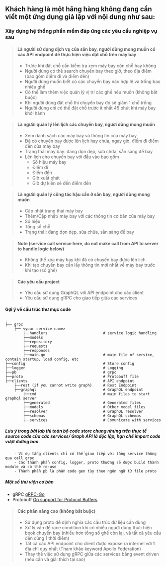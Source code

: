 ## Khách hàng là một hãng hàng không đang cần viết một ứng dụng giả lập với nội dung như sau:

### Xây dựng hệ thống phần mềm đáp ứng các yêu cầu nghiệp vụ sau
> #### Là người sử dụng dịch vụ của sân bay, người dùng mong muốn có các API endpoint để thực hiện việc đặt chỗ trên máy bay
> - Trước khi đặt chỗ cần kiểm tra xem máy bay còn chỗ hay không
> - Người dùng có thể search chuyến bay theo giờ, theo địa điểm (bao gồm điểm đi và điểm đến)
> - Người dùng muốn biết có các chuyến bay nào hợp lệ và trống bao nhiêu ghế
> - Có thể làm thêm việc quản lý vị trí các ghế nếu muốn (không bắt buộc)
> - Khi người dùng đặt chỗ thì chuyến bay đó sẽ giảm 1 chỗ trống
> - Người dùng chỉ có thể đặt chỗ trước ít nhất 45 phút khi máy bay khởi hành

> #### Là người quản lý lên lịch các chuyến bay, người dùng mong muốn
> - Xem danh sách các máy bay và thông tin của máy bay
> - Đã có chuyến bay được lên lịch hay chưa, ngày giờ, điểm đi điểm đến của máy bay
> - Trạng thái máy bay: đang dọn dẹp, sửa chữa, sẵn sàng để bay
> - Lên lịch cho chuyến bay với đầu vào bao gồm
>   - Số hiệu máy bay
>   - Điểm đi
>   - Điểm đến
>   - Giờ xuất phát
>   - Giờ dự kiến sẽ đến điểm đến

> #### Là người quản lý công tác hậu cần ở sân bay, người dùng mong muốn
> - Cập nhật trạng thái máy bay
> - Thêm/Cập nhật/ máy bay với các thông tin cơ bản của máy bay
> - Số hiệu
> - Tổng số chỗ
> - Trạng thái: đang dọn dẹp, sửa chữa, sẵn sàng để bay

> #### Note (service call service here, do not make call from API to server to handle logic below)
> - Không thể xóa máy bay khi đã có chuyến bay được lên lịch
> - Khi tạo chuyến bay cần lấy thông tin mới nhất về máy bay trước khi tạo (số ghế)

> #### Các yêu cầu project
> - Yêu cầu sử dụng GraphQL với API endpoint cho các client
> - Yêu cầu sử dụng gRPC cho giao tiếp giữa các services
#### Gợi ý về cấu trúc thư mục code

```
.
├── grpc
    ├── <your service name>
        ├──handlers                         # service logic handling
        ├──models
        ├──repository
        ├──requests
        ├──responses
        ├──main.go                          # main file of service, contain startup, load config, etc
├──config                                   # Store config
├──logger                                   # Logging
├──pb                                       # grpc
├──proto                                    # Protobuff file
├──clients                                  # API endpoint
    ├──rest (if you cannot write graph)     # Rest Endpoint
    ├──graphql                              # GraphQL endpoint
        ├──cmd                              # main files to start graphql server
        ├──generated                        # Generated files
        ├──models                           # Other model files
        ├──resolver                         # GraphQL resolver
        ├──schemas                          # GraphQL schemas
        ├──services                         # Comunicate with services

```

##### Lưu ý trong bài lab thì toàn bộ code store chung nhưng trên thực tế source code của các services/ Graph API là độc lập, hạn chế import code vượt đường bao
        - Ví dụ tầng clients chỉ có thể giao tiếp với tầng service thông qua call grpc
        - Các thành phần config, logger, proto thường sẽ được build thành module và có thể re-use
        - Thành phần pb là phần code gen tùy theo ngôn ngữ từ file proto
##### Một số thư viện cơ bản
- gRPC [gRPC-Go](https://pkg.go.dev/google.golang.org/grpc)
- Protobuff [Go support for Protocol Buffers](https://pkg.go.dev/google.golang.org/protobuf)


> #### Các phần nâng cao (không bắt buộc)
> - Sử dụng proto để định nghĩa các cấu trúc dữ liệu cần dùng
> - Xử lý vấn đề race condition khi có nhiều người dùng thực hiện book chuyến bay (nhiều hơn tổng số ghế còn lại, và tất cả yêu cầu đến cùng 1 thời điểm)
> - Tất cả các API endpoint cho client được expose ra internel với 1 địa chỉ duy nhất (Tham khảo keyword Apollo Federation)
> - Thay thế việc sử dụng gRPC giữa các services bằng event driven (nếu cần và giải thích tại sao)
